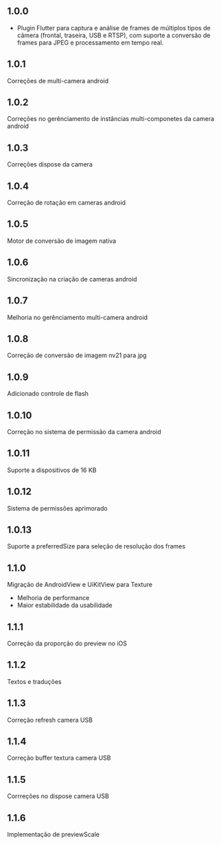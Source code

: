 ## 1.0.0

* Plugin Flutter para captura e análise de frames de múltiplos tipos de câmera (frontal, traseira, USB e RTSP), com suporte a conversão de frames para JPEG e processamento em tempo real.

## 1.0.1
Correções de multi-camera android

## 1.0.2
Correções no gerênciamento de instâncias multi-componetes da camera android

## 1.0.3
Correções dispose da camera

## 1.0.4
Correção de rotação em cameras android

## 1.0.5
Motor de conversão de imagem nativa

## 1.0.6
Sincronização na criação de cameras android

## 1.0.7
Melhoria no gerênciamento multi-camera android

## 1.0.8
Correção de conversão de imagem nv21 para jpg

## 1.0.9
Adicionado controle de flash

## 1.0.10
Correção no sistema de permissão da camera android

## 1.0.11
Suporte a dispositivos de 16 KB

## 1.0.12
Sistema de permissões aprimorado

## 1.0.13
Suporte a preferredSize para seleção de resolução dos frames

## 1.1.0
Migração de AndroidView e UiKitView para Texture
- Melhoria de performance
- Maior estabilidade da usabilidade


## 1.1.1
Correção da proporção do preview no iOS

## 1.1.2
Textos e traduções

## 1.1.3
Correção refresh camera USB

## 1.1.4
Correção buffer textura camera USB

## 1.1.5
Corrreções no dispose camera USB

## 1.1.6
Implementação de previewScale